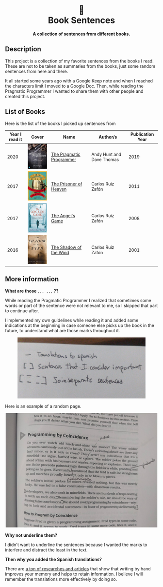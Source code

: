 <h1 align="center">
        📖 <br>
      Book Sentences
</h1>

<p align="center">
      <b>A collection of sentences from different books.</b>
</p> 

## Description

This project is a collection of my favorite sentences from the books I read. These are not to be taken as summaries from the books, just some random sentences from here and there. 

It all started some years ago with a Google Keep note and when I reached the characters limit I moved to a Google Doc. Then, while reading the Pragmatic Programmer I wanted to share them with other people and created this project.

## List of Books

Here is the list of the books I picked up sentences from

| Year I read it | Cover | Name | Author/s | Publication Year |
|----------------|-------|------|----------|------------------|
| 2020 | <img width="100"  src="./the-pragmatic-programmer/the-pragmatic-programmer.png" />|[The Pragmatic Programmer](./the-pragmatic-programmer)|Andy Hunt and Dave Thomas | 2019|
| 2017 |<img width="100"  src="./the-prisoner-of-heaven/the-prisoner-of-heaven.png" /> | [The Prisoner of Heaven](./the-prisoner-of-heaven)| Carlos Ruiz Zafón | 2011|
| 2017 |<img width="100"  src="./the-angels-game/the-angels-game.png" /> | [The Angel's Game](./the-angels-game)| Carlos Ruiz Zafón | 2008|
| 2016 |<img width="100"  src="./the-shadow-of-the-wind/the-shadow-of-the-wind.png" /> | [The Shadow of the Wind](./the-shadow-of-the-wind)| Carlos Ruiz Zafón | 2001|
## More information

**What are those `... ...` ??**

While reading the Pragmatic Programmer I realized that sometimes some words or part of the sentence were not relevant to me, so I skipped that part to continue after.

I implemented my own guidelines while reading it and added some indications at the beginning in case someone else picks up the book in the future, to understand what are those marks throughout it.

<p align="center">
    <img  height="200"  alt="Guidelines" src="./assets/guidelines.jpg" />
</p>

Here is an example of a random page.

<p align="center">
    <img  width="500"  alt="Guidelines Example" src="./assets/guidelines_example.jpg" />
</p>

**Why not underline them?**

I didn't want to underline the sentences because I wanted the marks to interfere and distract the least in the text.
      
**Then why you added the Spanish translations?**

There are [a ton of researches and articles](https://www.google.com/search?q=Writing+by+hand+to+retain+information&oq=Writing+by+hand+to+retain+information) that show that writing by hand improves your memory and helps to retain information. I believe I will remember the translations more effectively by doing so.
